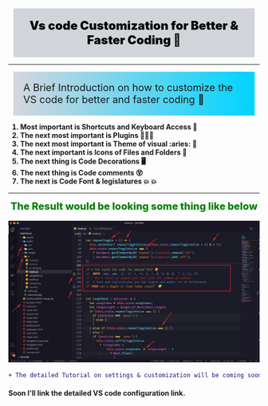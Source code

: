 <style type="text/css">

  .normalGap {
      margin:10px;
      padding:20px;
  }

  .normalBg {
      background-color:#d1d5da;
      color:black;
  }

  .gradient1 {
    background: rgb(2,0,36);
    background: linear-gradient(90deg, rgb(2,0,36,1) 0%, rgb(214,214,222,1) 0%, rgb(0,212,255,1) 100%);
  }

  .h1Size {
    font-size:24px;
  }

  .h2Size {
    font-size:20px;
  }

</style>

<link rel="stylesheet" href="../Content/CSS/vs.css">

<div class="normalBg h1Size normalGap" style="font-weight:900;text-align:center">Vs code Customization for Better & Faster Coding 💯</div>

---

<div class="gradient1 h2Size normalGap" style="font-weight:400;left:10px;right:10px">A Brief Introduction on how to customize the VS code for better and faster coding 🤩
</div>

<section>
    <ol style="font-weight:700">
        <li> Most important is Shortcuts and Keyboard Access 💯</li>
        <li>The next most important is Plugins 🥇🥇🥇</li>
        <li>The next most important is Theme of visual :aries: 🤤</li>
        <li>The next important is Icons of Files and Folders 📁</li>
        <li>The next thing is Code Decorations 🖥️</li>
        <li>The next thing is Code comments 😵</li>
        <li>The next is Code Font & legislatures 💥 💥</li>
    </ol>
</section>

<!--  The Result would be looking some thing like below -->

---

<div style="text-align:center;font-weight:800;font-size:20px;color:green">The Result would be looking some thing like below </div>
<br />

<img src="../Content/Screens/full VS code SS.png" alt="Getting Started" />

```diff
+ The detailed Tutorial on settings & customization will be coming soon
```

#### Soon I'll link the detailed VS code configuration link.

<!-- h1: 32px, h2: 24px, h3: 18.72px, h4: 16px, h5: 13.28px, h6: 12px -->

